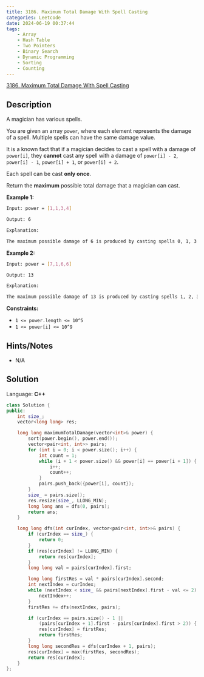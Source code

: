 ```yaml
---
title: 3186. Maximum Total Damage With Spell Casting
categories: Leetcode
date: 2024-06-19 00:37:44
tags:
    - Array
    - Hash Table
    - Two Pointers
    - Binary Search
    - Dynamic Programming
    - Sorting
    - Counting
---
```


[3186. Maximum Total Damage With Spell Casting](https://leetcode.com/problems/maximum-total-damage-with-spell-casting/description/)

## Description

A magician has various spells.

You are given an array `power`, where each element represents the damage of a spell. Multiple spells can have the same damage value.

It is a known fact that if a magician decides to cast a spell with a damage of `power[i]`, they **cannot**  cast any spell with a damage of `power[i] - 2`, `power[i] - 1`, `power[i] + 1`, or `power[i] + 2`.

Each spell can be cast **only once**.

Return the **maximum**  possible total damage that a magician can cast.

**Example 1:**

```bash
Input: power = [1,1,3,4]

Output: 6

Explanation:

The maximum possible damage of 6 is produced by casting spells 0, 1, 3 with damage 1, 1, 4.
```

**Example 2:**

```bash
Input: power = [7,1,6,6]

Output: 13

Explanation:

The maximum possible damage of 13 is produced by casting spells 1, 2, 3 with damage 1, 6, 6.
```

**Constraints:**

- `1 <= power.length <= 10^5`
- `1 <= power[i] <= 10^9`

## Hints/Notes

- N/A

## Solution

Language: **C++**

```C++
class Solution {
public:
    int size_;
    vector<long long> res;

    long long maximumTotalDamage(vector<int>& power) {
        sort(power.begin(), power.end());
        vector<pair<int, int>> pairs;
        for (int i = 0; i < power.size(); i++) {
            int count = 1;
            while (i + 1 < power.size() && power[i] == power[i + 1]) {
                i++;
                count++;
            }
            pairs.push_back({power[i], count});
        }
        size_ = pairs.size();
        res.resize(size_, LLONG_MIN);
        long long ans = dfs(0, pairs);
        return ans;
    }

    long long dfs(int curIndex, vector<pair<int, int>>& pairs) {
        if (curIndex == size_) {
            return 0;
        }
        if (res[curIndex] != LLONG_MIN) {
            return res[curIndex];
        }
        long long val = pairs[curIndex].first;

        long long firstRes = val * pairs[curIndex].second;
        int nextIndex = curIndex;
        while (nextIndex < size_ && pairs[nextIndex].first - val <= 2) {
            nextIndex++;
        }
        firstRes += dfs(nextIndex, pairs);

        if (curIndex == pairs.size() - 1 ||
            (pairs[curIndex + 1].first - pairs[curIndex].first > 2)) {
            res[curIndex] = firstRes;
            return firstRes;
        }
        long long secondRes = dfs(curIndex + 1, pairs);
        res[curIndex] = max(firstRes, secondRes);
        return res[curIndex];
    }
};
```
